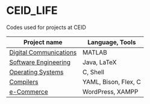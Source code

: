 # CEID_LIFE
Codes used for projects at CEID

Project name  | Language, Tools
------------- |  ------------
[Digital Communications](https://github.com/sskrs/CEID_LIFE/tree/master/Digital%20Communications)  | MATLAB
[Software Engineering](https://github.com/sskrs/CEID_LIFE/tree/master/SoftEngProject19-master) |  Java, LaTeX
[Operating Systems](https://github.com/sskrs/CEID_LIFE/tree/master/OS) | C, Shell
[Compilers](https://github.com/sskrs/CEID-Projects-/tree/master/Compilers)  | YAML, Bison, Flex, C
[e-Commerce](https://github.com/sskrs/CEID-Projects-/tree/master/e-Commerce) | WordPress, XAMPP
